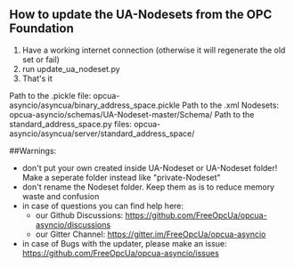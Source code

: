 ## How to update the UA-Nodesets from the OPC Foundation

1) Have a working internet connection (otherwise it will regenerate the old set or fail)
2) run update_ua_nodeset.py
3) That's it

Path to the .pickle file: opcua-asyncio/asyncua/binary_address_space.pickle
Path to the .xml Nodesets: opcua-asyncio/schemas/UA-Nodeset-master/Schema/
Path to the standard_address_space.py files: opcua-asyncio/asyncua/server/standard_address_space/


##Warnings:
- don't put your own created inside UA-Nodeset or UA-Nodeset folder! Make a seperate folder instead like "private-Nodeset"
- don't rename the Nodeset folder. Keep them as is to reduce memory waste and confusion
- in case of questions you can find help here:
    - our Github Discussions: https://github.com/FreeOpcUa/opcua-asyncio/discussions
    - our Gitter Channel: https://gitter.im/FreeOpcUa/opcua-asyncio
- in case of Bugs with the updater, please make an issue: https://github.com/FreeOpcUa/opcua-asyncio/issues
